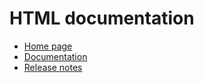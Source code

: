 # HTML documentation

* [Home page](http://htmlpreview.github.com/?https://github.com/epics-modules/quadEM/blob/master/documentation/quadEM.html)
* [Documentation](http://htmlpreview.github.com/?https://github.com/epics-modules/quadEM/blob/master/documentation/quadEMDoc.html)
* [Release notes](http://htmlpreview.github.com/?https://github.com/epics-modules/quadEM/blob/master/documentation/quadEMReleaseNotes.html)
